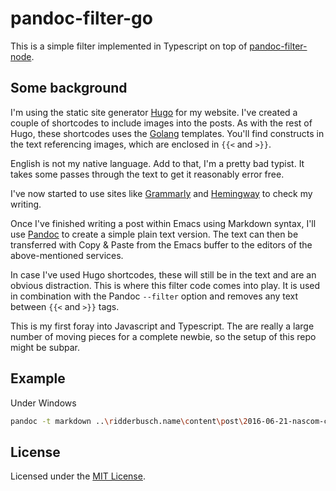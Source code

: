 # pandoc-filter-go

This is a simple filter implemented in Typescript on top of 
[pandoc-filter-node](https://github.com/mvhenderson/pandoc-filter-node).

## Some background

I'm using the static site generator [Hugo](https://gohugo.io/) for my
website. I've created a couple of shortcodes to include images into
the posts. As with the rest of  Hugo, these shortcodes uses the
[Golang](https://golang.org/) templates. You'll find constructs in the
text referencing images, which are enclosed in `{{<` and `>}}`. 

English is not my native language. Add to that, I'm a pretty bad
typist. It takes some passes through the text to get it reasonably
error free.

I've now started to use sites like [Grammarly](https://grammarly.com/)
and [Hemingway](http://www.hemingwayapp.com/) to check my writing.

Once I've finished writing a post within Emacs using Markdown
syntax, I'll use [Pandoc](https://pandoc.org) to create a simple plain
text version. The text can then be transferred with Copy & Paste from the
Emacs buffer to the editors of the above-mentioned services. 

In case I've used Hugo shortcodes, these will still be in the text and
are an obvious distraction. This is where this filter code comes into
play. It is used in combination with the Pandoc `--filter` option and
removes any text between `{{<` and `>}}` tags.

This is my first foray into Javascript and Typescript. The are really
a large number of moving pieces for a complete newbie, so the setup of
this repo might be subpar.

## Example 

Under Windows

```bash
pandoc -t markdown ..\ridderbusch.name\content\post\2016-06-21-nascom-continued-1.md --filter=.\filter-go.cmd -t plain
```

## License

Licensed under the [MIT License](LICENSE.txt).
